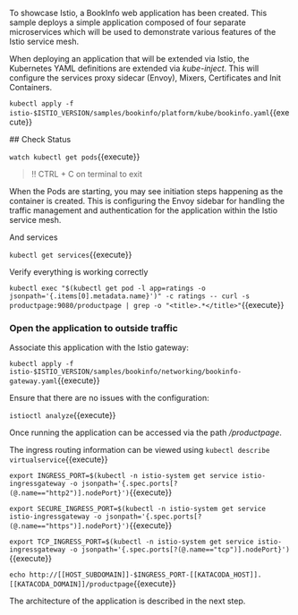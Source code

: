 To showcase Istio, a BookInfo web application has been created. This sample deploys a simple application composed of four separate microservices which will be used to demonstrate various features of the Istio service mesh.

When deploying an application that will be extended via Istio, the Kubernetes YAML definitions are extended via _kube-inject_. This will configure the services proxy sidecar (Envoy), Mixers, Certificates and Init Containers.

`kubectl apply -f istio-$ISTIO_VERSION/samples/bookinfo/platform/kube/bookinfo.yaml`{{execute}}

## Check Status

`watch kubectl get pods`{{execute}}

> !! CTRL + C on terminal to exit

When the Pods are starting, you may see initiation steps happening as the container is created. This is configuring the Envoy sidebar for handling the traffic management and authentication for the application within the Istio service mesh.

And services

`kubectl get services`{{execute}}

Verify everything is working correctly 

`kubectl exec "$(kubectl get pod -l app=ratings -o jsonpath='{.items[0].metadata.name}')" -c ratings -- curl -s productpage:9080/productpage | grep -o "<title>.*</title>"`{{execute}}

### Open the application to outside traffic

Associate this application with the Istio gateway:

`kubectl apply -f istio-$ISTIO_VERSION/samples/bookinfo/networking/bookinfo-gateway.yaml`{{execute}}

Ensure that there are no issues with the configuration:

`istioctl analyze`{{execute}}

Once running the application can be accessed via the path _/productpage_.

The ingress routing information can be viewed using `kubectl describe virtualservice`{{execute}}

`export INGRESS_PORT=$(kubectl -n istio-system get service istio-ingressgateway -o jsonpath='{.spec.ports[?(@.name=="http2")].nodePort}')`{{execute}}

`export SECURE_INGRESS_PORT=$(kubectl -n istio-system get service istio-ingressgateway -o jsonpath='{.spec.ports[?(@.name=="https")].nodePort}')`{{execute}}

`export TCP_INGRESS_PORT=$(kubectl -n istio-system get service istio-ingressgateway -o jsonpath='{.spec.ports[?(@.name=="tcp")].nodePort}')`{{execute}}

`echo http://[[HOST_SUBDOMAIN]]-$INGRESS_PORT-[[KATACODA_HOST]].[[KATACODA_DOMAIN]]/productpage`{{execute}}

The architecture of the application is described in the next step.
